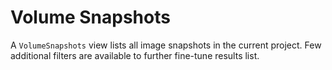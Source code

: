 # Volume Snapshots

A `VolumeSnapshots` view lists all image snapshots  in the current project. Few
additional filters are available to further fine-tune results list.
